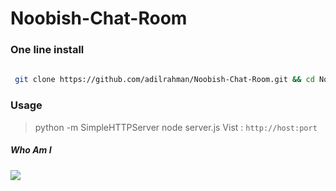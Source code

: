 # Noobish-Chat-Room

### One line install 
```bash
 
 git clone https://github.com/adilrahman/Noobish-Chat-Room.git && cd Noobish-Chat-Room && chmod +x setup.sh && sudo ./setup.sh 

```

### Usage
> python -m SimpleHTTPServer <port>
> node server.js
> Vist : `http://host:port`



##### Who Am I 
[<img src = "https://img.shields.io/badge/instagram-%23E4405F.svg?&style=for-the-badge&logo=instagram&logoColor=white">](https://www.instagram.com/___i_am_iron_man/?hl=en)
